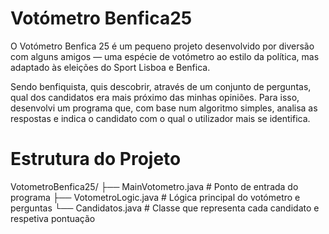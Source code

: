 # Votómetro Benfica25

O Votómetro Benfica 25 é um pequeno projeto desenvolvido por diversão com alguns amigos — uma espécie de votómetro ao estilo da política, mas adaptado às eleições do Sport Lisboa e Benfica.

Sendo benfiquista, quis descobrir, através de um conjunto de perguntas, qual dos candidatos era mais próximo das minhas opiniões.
Para isso, desenvolvi um programa que, com base num algoritmo simples, analisa as respostas e indica o candidato com o qual o utilizador mais se identifica.

# Estrutura do Projeto

VotometroBenfica25/
├── MainVotometro.java      # Ponto de entrada do programa
├── VotometroLogic.java     # Lógica principal do votómetro e perguntas
└── Candidatos.java         # Classe que representa cada candidato e respetiva pontuação
